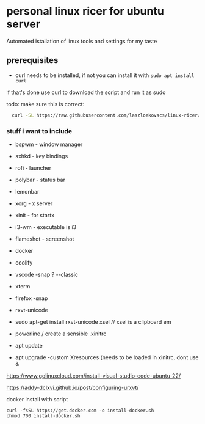 # personal linux ricer for ubuntu server

Automated istallation of linux tools and settings for my taste

## prerequisites
- curl needs to be installed, if not you can install it with `sudo apt install curl`

if that's done use curl to download the script and run it as sudo

todo: make sure this is correct:
```bash
  curl -SL https://raw.githubusercontent.com/laszloekovacs/linux-ricer/refs/heads/main/install.sh -o rice.sh && ./rice.sh
```

### stuff i want to include
- bspwm - window manager
- sxhkd - key bindings
- rofi - launcher
- polybar - status bar
- lemonbar
- xorg - x server
- xinit - for startx
- i3-wm - executable is i3
- flameshot - screenshot
- docker
- coolify
- vscode -snap ? --classic
- xterm
- firefox -snap
- rxvt-unicode
- sudo apt-get install rxvt-unicode xsel // xsel is a clipboard em
- powerline
/ create a sensible .xinitrc

- apt update
- apt upgrade
-custom Xresources (needs to be loaded in xinitrc, dont use &

https://www.golinuxcloud.com/install-visual-studio-code-ubuntu-22/

https://addy-dclxvi.github.io/post/configuring-urxvt/

docker install with script
```
curl -fsSL https://get.docker.com -o install-docker.sh
chmod 700 install-docker.sh
```
